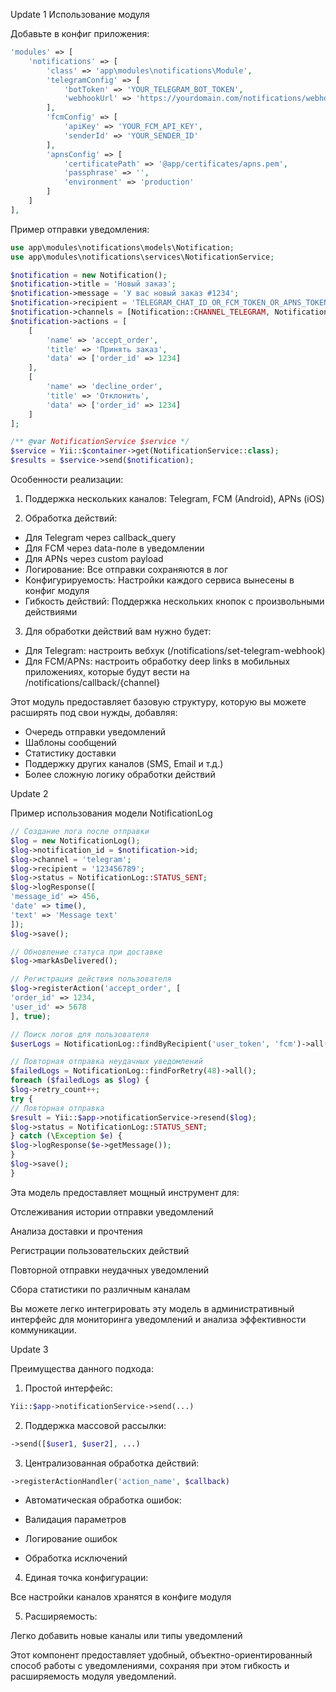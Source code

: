 Update 1
Использование модуля

Добавьте в конфиг приложения:

```php
'modules' => [
    'notifications' => [
        'class' => 'app\modules\notifications\Module',
        'telegramConfig' => [
            'botToken' => 'YOUR_TELEGRAM_BOT_TOKEN',
            'webhookUrl' => 'https://yourdomain.com/notifications/webhook/telegram'
        ],
        'fcmConfig' => [
            'apiKey' => 'YOUR_FCM_API_KEY',
            'senderId' => 'YOUR_SENDER_ID'
        ],
        'apnsConfig' => [
            'certificatePath' => '@app/certificates/apns.pem',
            'passphrase' => '',
            'environment' => 'production'
        ]
    ]
],
```

Пример отправки уведомления:

```php
use app\modules\notifications\models\Notification;
use app\modules\notifications\services\NotificationService;

$notification = new Notification();
$notification->title = 'Новый заказ';
$notification->message = 'У вас новый заказ #1234';
$notification->recipient = 'TELEGRAM_CHAT_ID_OR_FCM_TOKEN_OR_APNS_TOKEN';
$notification->channels = [Notification::CHANNEL_TELEGRAM, Notification::CHANNEL_FCM];
$notification->actions = [
    [
        'name' => 'accept_order',
        'title' => 'Принять заказ',
        'data' => ['order_id' => 1234]
    ],
    [
        'name' => 'decline_order',
        'title' => 'Отклонить',
        'data' => ['order_id' => 1234]
    ]
];

/** @var NotificationService $service */
$service = Yii::$container->get(NotificationService::class);
$results = $service->send($notification);
```

Особенности реализации:
1. Поддержка нескольких каналов: Telegram, FCM (Android), APNs (iOS)

2. Обработка действий:

- Для Telegram через callback_query
- Для FCM через data-поле в уведомлении
- Для APNs через custom payload
- Логирование: Все отправки сохраняются в лог
- Конфигурируемость: Настройки каждого сервиса вынесены в конфиг модуля
- Гибкость действий: Поддержка нескольких кнопок с произвольными действиями

3. Для обработки действий вам нужно будет:

- Для Telegram: настроить вебхук (/notifications/set-telegram-webhook)
- Для FCM/APNs: настроить обработку deep links в мобильных приложениях, которые будут вести на /notifications/callback/{channel}

Этот модуль предоставляет базовую структуру, которую вы можете расширять под свои нужды, добавляя:

- Очередь отправки уведомлений
- Шаблоны сообщений
- Статистику доставки
- Поддержку других каналов (SMS, Email и т.д.)
- Более сложную логику обработки действий

Update 2
 
Пример использования модели NotificationLog

```php
// Создание лога после отправки
$log = new NotificationLog();
$log->notification_id = $notification->id;
$log->channel = 'telegram';
$log->recipient = '123456789';
$log->status = NotificationLog::STATUS_SENT;
$log->logResponse([
'message_id' => 456,
'date' => time(),
'text' => 'Message text'
]);
$log->save();

// Обновление статуса при доставке
$log->markAsDelivered();

// Регистрация действия пользователя
$log->registerAction('accept_order', [
'order_id' => 1234,
'user_id' => 5678
], true);

// Поиск логов для пользователя
$userLogs = NotificationLog::findByRecipient('user_token', 'fcm')->all();

// Повторная отправка неудачных уведомлений
$failedLogs = NotificationLog::findForRetry(48)->all();
foreach ($failedLogs as $log) {
$log->retry_count++;
try {
// Повторная отправка
$result = Yii::$app->notificationService->resend($log);
$log->status = NotificationLog::STATUS_SENT;
} catch (\Exception $e) {
$log->logResponse($e->getMessage());
}
$log->save();
}
```

Эта модель предоставляет мощный инструмент для:

Отслеживания истории отправки уведомлений

Анализа доставки и прочтения

Регистрации пользовательских действий

Повторной отправки неудачных уведомлений

Сбора статистики по различным каналам

Вы можете легко интегрировать эту модель в административный интерфейс для мониторинга уведомлений и анализа эффективности коммуникации.

Update 3

Преимущества данного подхода:
1. Простой интерфейс:

```php
Yii::$app->notificationService->send(...)
```

2. Поддержка массовой рассылки:

```php
->send([$user1, $user2], ...)
```

3. Централизованная обработка действий:

```php
->registerActionHandler('action_name', $callback)
```

- Автоматическая обработка ошибок:

- Валидация параметров

- Логирование ошибок

- Обработка исключений

4. Единая точка конфигурации:

Все настройки каналов хранятся в конфиге модуля

5. Расширяемость:

Легко добавить новые каналы или типы уведомлений

Этот компонент предоставляет удобный, объектно-ориентированный способ работы с уведомлениями, сохраняя при этом гибкость и расширяемость модуля уведомлений.